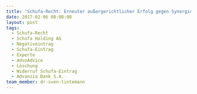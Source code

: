 ```yaml
---
title: 'Schufa-Recht: Erneuter außergerichtlicher Erfolg gegen Synergie Inkasso GmbH'
date: 2017-02-06 00:00:00
layout: post
tags:
  - Schufa-Recht
  - Schufa Holding AG
  - Negativeintrag
  - Schufa-Eintrag
  - Experte
  - AdvoAdvice
  - Löschung
  - Widerruf Schufa-Eintrag
  - Advanzia Bank S.A.
team_member: dr-sven-tintemann
---
```

